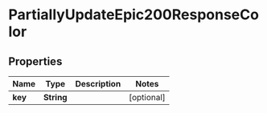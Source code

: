 

# PartiallyUpdateEpic200ResponseColor


## Properties

| Name | Type | Description | Notes |
|------------ | ------------- | ------------- | -------------|
|**key** | **String** |  |  [optional] |



